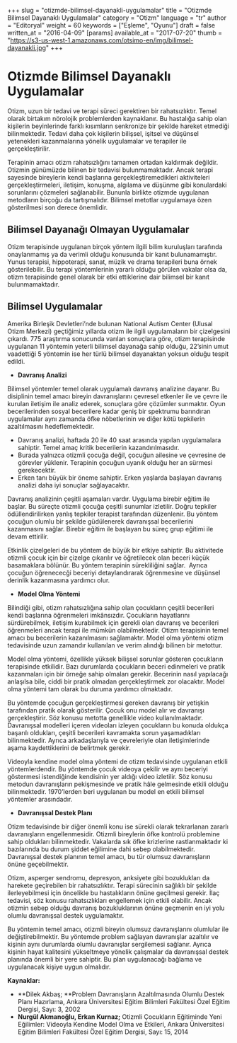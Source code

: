 +++
slug = "otizmde-bilimsel-dayanakli-uygulamalar"
title = "Otizmde Bilimsel Dayanaklı Uygulamalar"
category = "Otizm"
language = "tr"
author = "Editoryal"
weight = 60
keywords = ["Eşleme", "Oyunu"]
draft = false
written_at = "2016-04-09"
[params]
available_at = "2017-07-20"
thumb = "https://s3-us-west-1.amazonaws.com/otsimo-en/img/bilimsel-dayanakli.jpg"
+++

# Otizmde Bilimsel Dayanaklı Uygulamalar

Otizm, uzun bir tedavi ve terapi süreci gerektiren bir rahatsızlıktır. Temel olarak birtakım nörolojik problemlerden kaynaklanır. Bu hastalığa sahip olan kişilerin beyinlerinde farklı kısımların senkronize bir şekilde hareket etmediği bilinmektedir. Tedavi daha çok kişilerin bilişsel, işitsel ve düşünsel yetenekleri kazanmalarına yönelik uygulamalar ve terapiler ile gerçekleştirilir.

Terapinin amacı otizm rahatsızlığını tamamen ortadan kaldırmak değildir. Otizmin günümüzde bilinen bir tedavisi bulunmamaktadır. Ancak terapi sayesinde bireylerin kendi başlarına gerçekleştiremedikleri aktiviteleri gerçekleştirmeleri, iletişim, konuşma, algılama ve düşünme gibi konulardaki sorunlarını çözmeleri sağlanabilir. Bununla birlikte otizmde uygulanan metodların birçoğu da tartışmalıdır. Bilimsel metotlar uygulamaya özen gösterilmesi son derece önemlidir.

## Bilimsel Dayanağı Olmayan Uygulamalar

Otizm terapisinde uygulanan birçok yöntem ilgili bilim kuruluşları tarafında onaylanmamış ya da verimli olduğu konusunda bir kanıt bulunamamıştır. Yunus terapisi, hippoterapi, sanat, müzik ve drama terapileri buna örnek gösterilebilir. Bu terapi yöntemlerinin yararlı olduğu görülen vakalar olsa da, otizm terapisinde genel olarak bir etki ettiklerine dair bilimsel bir kanıt bulunmamaktadır.


## Bilimsel Uygulamalar

Amerika Birleşik Devletleri’nde bulunan National Autism Center (Ulusal Otizm Merkezi) geçtiğimiz yıllarda otizm ile ilgili uygulamaların bir çizelgesini çıkardı. 775 araştırma sonucunda varılan sonuçlara göre, otizm terapisinde uygulanan 11 yöntemin yeterli bilimsel dayanağa sahip olduğu, 22’sinin umut vaadettiği 5 yöntemin ise her türlü bilimsel dayanaktan yoksun olduğu tespit edildi.

  * **Davranış Analizi**

Bilimsel yöntemler temel olarak uygulamalı davranış analizine dayanır. Bu disiplinin temel amacı bireyin davranışlarını çevresel etkenler ile ve çevre ile kurulan iletişim ile analiz ederek, sonuçlara göre çözümler sunmaktır. Oyun becerilerinden sosyal becerilere kadar geniş bir spektrumu barındıran uygulamalar aynı zamanda öfke nöbetlerinin ve diğer kötü tepkilerin azaltılmasını hedeflemektedir.

  * Davranış analizi, haftada 20 ile 40 saat arasında yapılan uygulamalara sahiptir. Temel amaç kritik becerilerin kazandırılmasıdır.
  * Burada yalnızca otizmli çocuğa değil, çocuğun ailesine ve çevresine de görevler yüklenir. Terapinin çocuğun uyanık olduğu her an sürmesi gerekecektir.
  * Erken tanı büyük bir öneme sahiptir. Erken yaşlarda başlayan davranış analizi daha iyi sonuçlar sağlayacaktır.

Davranış analizinin çeşitli aşamaları vardır. Uygulama birebir eğitim ile başlar. Bu süreçte otizmli çocuğa çeşitli sunumlar izletilir. Doğru tepkiler ödüllendirilirken yanlış tepkiler terapist tarafından düzenlenir. Bu yöntem çocuğun olumlu bir şekilde güdülenerek davranışsal becerilerini kazanmasını sağlar. Birebir eğitim ile başlayan bu süreç grup eğitimi ile devam ettirilir.

Etkinlik çizelgeleri de bu yöntem de büyük bir etkiye sahiptir. Bu aktivitede otizmli çocuk için bir çizelge çıkarılır ve öğretilecek olan beceri küçük basamaklara bölünür. Bu yöntem terapinin sürekliliğini sağlar.  Ayrıca çocuğun öğrenececği beceriyi detaylandırarak öğrenmesine ve düşünsel derinlik kazanmasına yardımcı olur.

  * **Model Olma Yöntemi**

Bilindiği gibi, otizm rahatsızlığına sahip olan çocukların çeşitli becerileri kendi başlarına öğrenmeleri imkânsızdır. Çocukların hayatlarını sürdürebilmek, iletişim kurabilmek için gerekli olan davranış ve becerileri öğrenmeleri ancak terapi ile mümkün olabilmektedir. Otizm terapisinin temel amacı bu becerilerin kazanılmasını sağlamaktır. Model olma yöntemi otizm tedavisinde uzun zamandır kullanılan ve verim alındığı bilinen bir metottur.

Model olma yöntemi, özellikle yüksek bilişsel sorunlar gösteren çocukların terapisinde etkilidir. Bazı durumlarda çocukların beceri edinmeleri ve pratik kazanmaları için bir örneğe sahip olmaları gerekir. Becerinin nasıl yapılacağı anlaşılsa bile, ciddi bir pratik olmadan gerçekleştirmek zor olacaktır. Model olma yöntemi tam olarak bu duruma yardımcı olmaktadır.

Bu yöntemde çocuğun gerçekleştirmesi gereken davranış bir yetişkin tarafından pratik olarak gösterilir. Çocuk onu model alır ve davranışı gerçekleştirir. Söz konusu metotta genellikle video kullanılmaktadır. Davranışsal modelleri içeren videoları izleyen çocukların bu konuda oldukça başarılı oldukları, çeşitli becerileri kavramakta sorun yaşamadıkları bilinmektedir. Ayrıca arkadaşlarıyla ve çevreleriyle olan iletişimlerinde aşama kaydettiklerini de belirtmek gerekir.

Videoyla kendine model olma yöntemi de otizm tedavisinde uygulanan etkili yöntemlerdendir. Bu yöntemde çocuk videoya çekilir ve aynı beceriyi göstermesi istendiğinde kendisinin yer aldığı video izletilir. Söz konusu metodun davranışların pekişmesinde ve pratik hâle gelmesinde etkili olduğu bilinmektedir. 1970’lerden beri uygulanan bu model en etkili bilimsel yöntemler arasındadır.

  * **Davranışsal Destek Planı**

Otizm tedavisinde bir diğer önemli konu ise sürekli olarak tekrarlanan zararlı davranışların engellenmesidir. Otizmli bireylerin öfke kontrolü problemine sahip oldukları bilinmektedir. Vakalarda sık öfke krizlerine rastlanmaktadır ki bazılarında bu durum şiddet eğilimine dahi sebep olabilmektedir. Davranışsal destek planının temel amacı, bu tür olumsuz davranışların önüne geçebilmektir.

Otizm, asperger sendromu, depresyon, anksiyete gibi bozuklukları da harekete geçirebilen bir rahatsızlıktır. Terapi sürecinin sağlıklı bir şekilde ilerleyebilmesi için öncelikle bu hastalıkların önüne geçilmesi gerekir. İlaç tedavisi, söz konusu rahatsızlıkları engellemek için etkili olabilir. Ancak otizmin sebep olduğu davranış bozukluklarının önüne geçmenin en iyi yolu olumlu davranışsal destek uygulamaktır.

Bu yöntemin temel amacı, otizmli bireyin olumsuz davranışlarını olumlular ile değiştirebilmektir. Bu yöntemde problem sağlayan davranışlar azaltılır ve kişinin aynı durumlarda olumlu davranışlar sergilemesi sağlanır. Ayrıca kişinin hayat kalitesini yükseltmeye yönelik çalışmalar da davranışsal destek planında önemli bir yere sahiptir. Bu plan uygulanacağı bağlama ve uygulanacak kişiye uygun olmalıdır.

**Kaynaklar:**

  * **Dilek Akbaş; **Problem Davranışların Azaltılmasında Olumlu Destek Planı Hazırlama, Ankara Üniversitesi Eğitim Bilimleri Fakültesi Özel Eğitim Dergisi, Sayı: 3, 2002
  * **Nurgül Akmanoğlu, Erkan Kurnaz;** Otizmli Çocukların Eğitiminde Yeni Eğilimler: Videoyla Kendine Model Olma ve Etkileri, Ankara Üniversitesi Eğitim Bilimleri Fakültesi Özel Eğitim Dergisi, Sayı: 15, 2014
